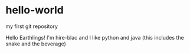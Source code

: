 # hello-world
my first git repository

Hello Earthlings!
I'm hire-blac and I like python and java 
(this includes the snake and the beverage)

